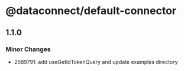 # @dataconnect/default-connector

## 1.1.0

### Minor Changes

- 2589791: add useGetIdTokenQuery and update examples directory
